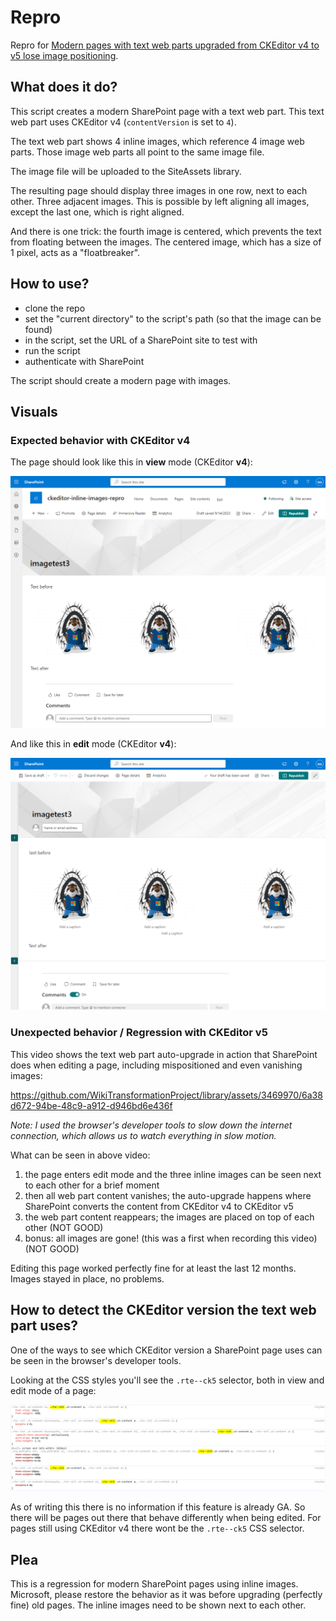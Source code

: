 # Repro

Repro for [Modern pages with text web parts upgraded from CKEditor v4 to v5 lose image positioning](https://techcommunity.microsoft.com/t5/sharepoint-developer/modern-pages-with-text-web-parts-upgraded-from-ckeditor-v4-to-v5/m-p/3927312).

## What does it do?

This script creates a modern SharePoint page with a text web part. This text web part uses CKEditor v4 (`contentVersion` is set to `4`).

The text web part shows 4 inline images, which reference 4 image web parts. Those image web parts all point to the same image file.

The image file will be uploaded to the SiteAssets library.

The resulting page should display three images in one row, next to each other. Three adjacent images. This is possible by left aligning all images, except the last one, which is right aligned.

And there is one trick: the fourth image is centered, which prevents the text from floating between the images. The centered image, which has a size of 1 pixel, acts as a "floatbreaker".

## How to use?

* clone the repo
* set the "current directory" to the script's path (so that the image can be found)
* in the script, set the URL of a SharePoint site to test with
* run the script
* authenticate with SharePoint

The script should create a modern page with images.

## Visuals

### Expected behavior with CKEditor v4

The page should look like this in **view** mode (CKEditor **v4**):

![Page in view mode](https://github.com/WikiTransformationProject/library/blob/main/issue-related/ckeditor/inline-images/images/page-view-mode.png)

And like this in **edit** mode (CKEditor **v4**):

![Page in edit mode](https://github.com/WikiTransformationProject/library/blob/main/issue-related/ckeditor/inline-images/images/page-edit-mode.png)

### Unexpected behavior / Regression with CKEditor v5

This video shows the text web part auto-upgrade in action that SharePoint does when editing a page, including mispositioned and even vanishing images:

https://github.com/WikiTransformationProject/library/assets/3469970/6a38d672-94be-48c9-a912-d946bd6e436f

*Note: I used the browser's developer tools to slow down the internet connection, which allows us to watch everything in slow motion.*

What can be seen in above video:

1. the page enters edit mode and the three inline images can be seen next to each other for a brief moment
2. then all web part content vanishes; the auto-upgrade happens where SharePoint converts the content from CKEditor v4 to CKEditor v5
3. the web part content reappears; the images are placed on top of each other (NOT GOOD)
4. bonus: all images are gone! (this was a first when recording this video) (NOT GOOD)

Editing this page worked perfectly fine for at least the last 12 months. Images stayed in place, no problems.

## How to detect the CKEditor version the text web part uses?

One of the ways to see which CKEditor version a SharePoint page uses can be seen in the browser's developer tools.

Looking at the CSS styles you'll see the `.rte--ck5` selector, both in view and edit mode of a page:

![Upgraded page styles](https://github.com/WikiTransformationProject/library/blob/main/issue-related/ckeditor/inline-images/images/ckeditor-v5-style.png)

As of writing this there is no information if this feature is already GA. So there will be pages out there that behave differently when being edited. For pages still using CKEditor v4 there wont be the `.rte--ck5` CSS selector.

## Plea

This is a regression for modern SharePoint pages using inline images. Microsoft, please restore the behavior as it was before upgrading (perfectly fine) old pages. The inline images need to be shown next to each other.
